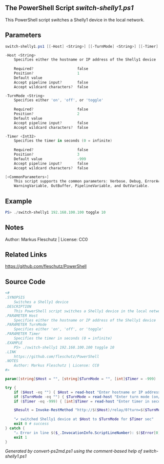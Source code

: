 ## The PowerShell Script *switch-shelly1.ps1*

This PowerShell script switches a Shelly1 device in the local network.

## Parameters
```powershell
switch-shelly1.ps1 [[-Host] <String>] [[-TurnMode] <String>] [[-Timer] <Int32>] [<CommonParameters>]

-Host <String>
    Specifies either the hostname or IP address of the Shelly1 device
    
    Required?                    false
    Position?                    1
    Default value                
    Accept pipeline input?       false
    Accept wildcard characters?  false

-TurnMode <String>
    Specifies either 'on', 'off', or 'toggle'
    
    Required?                    false
    Position?                    2
    Default value                
    Accept pipeline input?       false
    Accept wildcard characters?  false

-Timer <Int32>
    Specifies the timer in seconds (0 = infinite)
    
    Required?                    false
    Position?                    3
    Default value                -999
    Accept pipeline input?       false
    Accept wildcard characters?  false

[<CommonParameters>]
    This script supports the common parameters: Verbose, Debug, ErrorAction, ErrorVariable, WarningAction, 
    WarningVariable, OutBuffer, PipelineVariable, and OutVariable.
```

## Example
```powershell
PS> ./switch-shelly1 192.168.100.100 toggle 10

```

## Notes
Author: Markus Fleschutz | License: CC0

## Related Links
https://github.com/fleschutz/PowerShell

## Source Code
```powershell
<#
.SYNOPSIS
	Switches a Shelly1 device 
.DESCRIPTION
	This PowerShell script switches a Shelly1 device in the local network.
.PARAMETER Host
	Specifies either the hostname or IP address of the Shelly1 device
.PARAMETER TurnMode
	Specifies either 'on', 'off', or 'toggle'
.PARAMETER Timer
	Specifies the timer in seconds (0 = infinite)
.EXAMPLE
	PS> ./switch-shelly1 192.168.100.100 toggle 10
.LINK
	https://github.com/fleschutz/PowerShell
.NOTES
	Author: Markus Fleschutz | License: CC0
#>

param([string]$Host = "", [string]$TurnMode = "", [int]$Timer = -999)

try {
	if ($Host -eq "") { $Host = read-host "Enter hostname or IP address of the Shelly1 device" }
	if ($TurnMode -eq "") { $TurnMode = read-host "Enter turn mode (on/off/toggle)" }
	if ($Timer -eq -999) { [int]$Timer = read-host "Enter timer in seconds (0=endless)" }

	$Result = Invoke-RestMethod "http://$($Host)/relay/0?turn=$($TurnMode)&timer=$($Timer)"
	
	"✔️ switched Shelly1 device at $Host to $TurnMode for $Timer sec"
	exit 0 # success
} catch {
	"⚠️ Error in line $($_.InvocationInfo.ScriptLineNumber): $($Error[0])"
	exit 1
}
```

*Generated by convert-ps2md.ps1 using the comment-based help of switch-shelly1.ps1*
